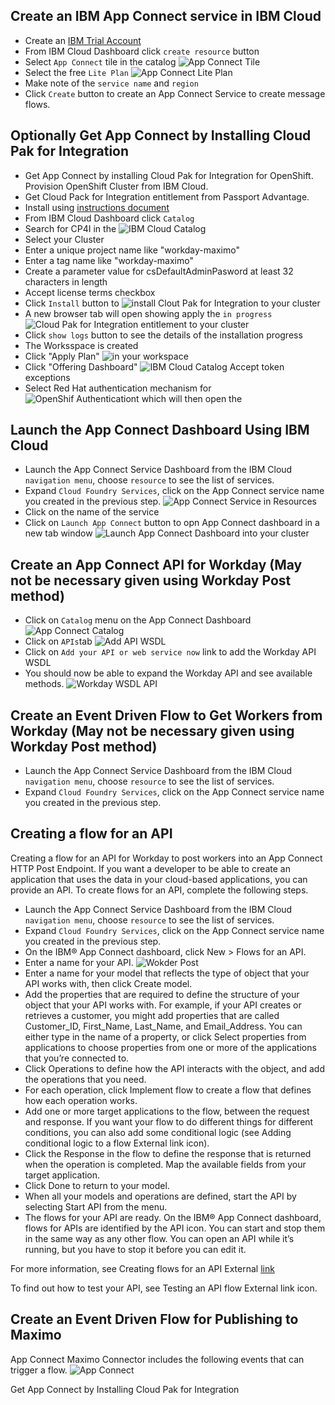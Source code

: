 ## Create an IBM App Connect service in IBM Cloud
  - Create an [IBM Trial Account](https://cloud.ibm.com/registration/premium?lnk=ukCloudExp&lnk=STW_UK_BUHP_L1_BTN&psrc=NONE&pexp=DEF&lnk2=trial_Cloud) 
  - From IBM Cloud Dashboard click `create resource` button 
  - Select `App Connect` tile in the catalog  ![App Connect Tile](images/app_connect_catalog_tile.png)  
  - Select the free `Lite Plan` ![App Connect Lite Plan](images/app_connect_lite_plan.png)
  - Make note of the `service name` and `region`
  - Click `Create` button to create an App Connect Service to create message flows. 
 
 ## Optionally Get App Connect by Installing Cloud Pak for Integration
  - Get App Connect by installing Cloud Pak for Integration for OpenShift. Provision OpenShift Cluster from IBM Cloud. 
  - Get Cloud Pack for Integration entitlement from Passport Advantage.
  - Install using [instructions document](https://pages.github.ibm.com/demox/cloudpak-integration/cp4i-on-roks/)
  - From IBM Cloud Dashboard click `Catalog`
  - Search for CP4I in the  ![IBM Cloud Catalog](images/catalog.png)
  - Select your Cluster
  - Enter a unique project name like "workday-maximo"
  - Enter a tag name like "workday-maximo"
  - Create a parameter value for csDefaultAdminPasword at least 32 characters in length
  - Accept license terms checkbox
  - Click `Install` button to   ![install Clout Pak for Integration](images/cloud_pak_for_integration_install.png) to your cluster  &nbsp; 
  - A new browser tab will open showing  apply the `in progress`    ![Cloud Pak for Integration entitlement](images/cloud_pak_for_integration_install_progress.png) to your cluster  &nbsp;  
  - Click `show logs` button to see the details of the installation progress
  - The Worksspace is created
  - Click "Apply Plan"  ![in your workspace](images/cloud_pak_for_integration_workspace)
  - Click "Offering Dashboard" ![IBM Cloud Catalog](images/catalog.png) Accept token exceptions
  - Select Red Hat authentication mechanism for  ![OpenShif Authenticationt ](images/cloud_pak_for_integration_authentication.png]) which will then open the 
  
## Launch the App Connect Dashboard Using IBM Cloud
  - Launch the App Connect Service Dashboard from the IBM Cloud `navigation menu`,  choose `resource` to see the list of services.
  - Expand `Cloud Foundry Services`,  click on the App Connect service name you created in the previous step.  ![App Connect Service in Resources](images/app_connect_resource.png)
  - Click on the name of the service
  - Click on `Launch App Connect` button to opn App Connect dashboard in a new tab window  ![Launch App Connect Dashboard](images/app_connect_launch.png) into your cluster  &nbsp;  

## Create an App Connect API for Workday (May not be necessary given using Workday Post method)
  - Click on `Catalog` menu on the App Connect Dashboard ![App Connect Catalog](images/app_connect_catalog.png) &nbsp; 
  - Click on `APIs`tab ![Add API WSDL](images/appconnect-api.png) &nbsp; 
  - Click on `Add your API or web service now` link to add the Workday API WSDL  
  - You should now be able to expand the Workday API and see available methods.  ![Workday WSDL API](images/app_connect_workday_api.png) &nbsp;  

## Create an Event Driven Flow to Get Workers from Workday  (May not be necessary given using Workday Post method)
  - Launch the App Connect Service Dashboard from the IBM Cloud `navigation menu`,  choose `resource` to see the list of services.
  - Expand `Cloud Foundry Services`,  click on the App Connect service name you created in the previous step.

## Creating a flow for an API

Creating a flow for an API for Workday to post workers into an App Connect HTTP Post Endpoint.  If you want a developer to be able to create an application that uses the data in your cloud-based applications, you can provide an API. To create flows for an API, complete the following steps.

  - Launch the App Connect Service Dashboard from the IBM Cloud `navigation menu`,  choose `resource` to see the list of services.
  - Expand `Cloud Foundry Services`,  click on the App Connect service name you created in the previous step.
  - On the IBM® App Connect dashboard, click New > Flows for an API.
  - Enter a name for your API.   ![Wokder Post](images/app_connect_create_api_wokers_post.png) &nbsp;  
  - Enter a name for your model that reflects the type of object that your API works with, then click Create model.
  - Add the properties that are required to define the structure of your object that your API works with. For example, if your API creates or retrieves a customer, you might add properties that are called Customer_ID, First_Name, Last_Name, and Email_Address. You can either type in the name of a property, or click Select properties from applications to choose properties from one or more of the applications that you’re connected to.
  - Click Operations to define how the API interacts with the object, and add the operations that you need.
  - For each operation, click Implement flow to create a flow that defines how each operation works.
  - Add one or more target applications to the flow, between the request and response. If you want your flow to do different things for different conditions, you can also add some conditional logic (see Adding conditional logic to a flow External link icon).
  - Click the Response in the flow to define the response that is returned when the operation is completed. Map the available fields from your target application.
  - Click Done to return to your model.
  - When all your models and operations are defined, start the API by selecting Start API from the menu.
  - The flows for your API are ready. On the IBM® App Connect dashboard, flows for APIs are identified by the API icon. You can start and stop them in the same way as any other flow. You can open an API while it’s running, but you have to stop it before you can edit it.

For more information, see Creating flows for an API External [link](https://www.ibm.com/support/knowledgecenter/en/SS6KM6/com.ibm.appconnect.dev.doc/tutorials/creating-flows-api.html)

To find out how to test your API, see Testing an API flow External link icon.  
  
  
  
## Create an Event Driven Flow for Publishing to Maximo

App Connect Maximo Connector includes the following events that can trigger a flow. ![App Connect ](images/app_connect_catalog.png) &nbsp; 

Get App Connect by Installing Cloud Pak for Integration